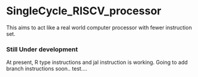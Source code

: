 # SingleCycle_RISCV_processor
This aims to act like a real world computer processor with fewer instruction set.

### Still Under development
At present, R type instructions and jal instruction is working. Going to add branch instructions soon..
test....